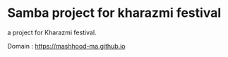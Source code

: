 # Samba project for kharazmi festival
a project for Kharazmi festival.


Domain : https://mashhood-ma.github.io